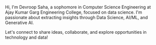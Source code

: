 Hi, I'm Devroop Saha, a sophomore in Computer Science Engineering at Ajay Kumar Garg Engineering College, focused on data science. I'm passionate about extracting insights through Data Science, AI/ML, and Generative AI.

Let's connect to share ideas, collaborate, and explore opportunities in technology and data!

